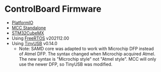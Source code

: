 # ControlBoard Firmware

- [PlatformIO](https://platformio.org/)
- [MCC Standalone](https://www.microchip.com/en-us/tools-resources/configure/mplab-code-configurator)
- [STM32CubeMX](https://www.st.com/en/development-tools/stm32cubemx.html)
- Using [FreeRTOS](https://www.freertos.org/) v202112.00
- Using [TinyUSB](https://docs.tinyusb.org/en/latest/) v0.14.0
    - Note: SAMD core was adapted to work with Microchip DFP instead of Atmel DFP. The syntax changed  when Microchip acquired Atmel. The new syntax is "Microchip style" not "Atmel style". MCC will only use the newer DFP, so TinyUSB was modified.

<!--
TODO: Improve this page!
    - Describe process of using generator projects
    - Describe project organization for both targets
-->
